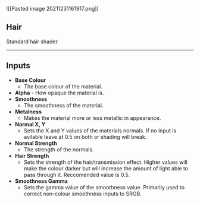![[Pasted image 20211231161917.png]]
## Hair
Standard hair shader.

---
## Inputs

- **Base Colour**
	- The base colour of the material.
- **Alpha**
		- How opaque the material is.
- **Smoothness**
	- The smoothness of the material.
- **Metalness**
	- Makes the material more or less metallic in appearance.
- **Normal X, Y**
	- Sets the X and Y values of the materials normals. If no input is avilable leave at 0.5 on both or shading will break.
- **Normal Strength**
	- The strength of the normals.
- **Hair Strength**
	- Sets the strength of the hair/transmission effect. Higher values will make the colour darker but will increase the amount of light able to pass through it. Reccomended value is 0.5.
- **Smoothness Gamma**
	- Sets the gamma value of the smoothness value. Primarily used to correct non-colour smoothness inputs to SRGB.